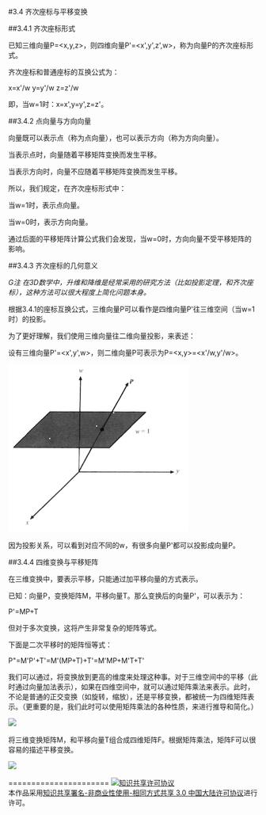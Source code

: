 #3.4 齐次座标与平移变换

##3.4.1 齐次座标形式

已知三维向量P=\<x,y,z\>，则四维向量P'=\<x',y',z',w\>，称为向量P的齐次座标形式。

齐次座标和普通座标的互换公式为：

x=x'/w
y=y'/w
z=z'/w

即，当w=1时：x=x',y=y',z=z'。

##3.4.2 点向量与方向向量

向量既可以表示点（称为点向量），也可以表示方向（称为方向向量）。

当表示点时，向量随着平移矩阵变换而发生平移。

当表示方向时，向量不应随着平移矩阵变换而发生平移。

所以，我们规定，在齐次座标形式中：

当w=1时，表示点向量。

当w=0时，表示方向向量。

通过后面的平移矩阵计算公式我们会发现，当w=0时，方向向量不受平移矩阵的影响。

##3.4.3 齐次座标的几何意义

*G注 在3D数学中，升维和降维是经常采用的研究方法（比如投影定理，和齐次座标），这种方法可以很大程度上简化问题本身。*

根据3.4.1的座标互换公式，三维向量P可以看作是四维向量P'往三维空间（当w=1时）的投影。

为了更好理解，我们使用三维向量往二维向量投影，来表述：

设有三维向量P'=\<x',y',w\>，则二维向量P可表示为P=\<x,y\>=\<x'/w,y'/w\>。

![替代文本](pic/3-4-1.png "3-4-1.png")

因为投影关系，可以看到对应不同的w，有很多向量P'都可以投影成向量P。

##3.4.4 四维变换与平移矩阵

在三维变换中，要表示平移，只能通过加平移向量的方式表示。

已知：向量P，变换矩阵M，平移向量T。那么变换后的向量P'，可以表示为：

P'=MP+T

但对于多次变换，这将产生非常复杂的矩阵等式。

下面是二次平移时的矩阵恒等式：

P"=M'P'+T'=M'(MP+T)+T'=M'MP+M'T+T'

我们可以通过，将变换放到更高的维度来处理这种事。对于三维空间中的平移（此时通过向量加法表示），如果在四维空间中，就可以通过矩阵乘法来表示。此时，不论是普通的正交变换（如旋转，缩放），还是平移变换，都被统一为四维矩阵表示。（更重要的是，我们此时可以使用矩阵乘法的各种性质，来进行推导和简化。）

<img src="http://latex.codecogs.com/gif.latex?F = \left[ {\begin{array}{*{20}{c}}
  M&\vline & T \\ 
\hline
  0&\vline & 1 
\end{array}} \right] = \left[ {\begin{array}{*{20}{c}}
  {{M_{11}}}&{{M_{12}}}&{{M_{13}}}&\vline & {{T_x}} \\ 
  {{M_{21}}}&{{M_{22}}}&{{M_{23}}}&\vline & {{T_y}} \\ 
  {{M_{31}}}&{{M_{32}}}&{{M_{33}}}&\vline & {{T_z}} \\ 
\hline
  0&0&0&\vline & 1 
\end{array}} \right]">

将三维变换矩阵M，和平移向量T组合成四维矩阵F。根据矩阵乘法，矩阵F可以很容易的描述平移变换。

<img src="http://latex.codecogs.com/gif.latex?P' = FP = \left[ {\begin{array}{*{20}{c}}
{{M_{11}}}&{{M_{12}}}&{{M_{13}}}&{{T_x}}\\
{{M_{21}}}&{{M_{22}}}&{{M_{23}}}&{{T_y}}\\
{{M_{31}}}&{{M_{32}}}&{{M_{33}}}&{{T_z}}\\
0&0&0&1
\end{array}} \right]\left[ {\begin{array}{*{20}{c}}
{{P_x}}\\
{{P_y}}\\
{{P_z}}\\
1
\end{array}} \right] = \left[ {\begin{array}{*{20}{c}}
{{M_{11}}{P_x} + {M_{12}}{P_y} + {M_{13}}{P_z} + {T_x}}\\
{{M_{21}}{P_x} + {M_{22}}{P_y} + {M_{33}}{P_z} + {T_y}}\\
{{M_{31}}{P_x} + {M_{32}}{P_y} + {M_{33}}{P_z} + {T_z}}\\
1
\end{array}} \right]">

======================
<a rel="license" href="http://creativecommons.org/licenses/by-nc-sa/3.0/cn/"><img alt="知识共享许可协议" style="border-width:0" src="https://i.creativecommons.org/l/by-nc-sa/3.0/cn/88x31.png" /></a><br />本作品采用<a rel="license" href="http://creativecommons.org/licenses/by-nc-sa/3.0/cn/">知识共享署名-非商业性使用-相同方式共享 3.0 中国大陆许可协议</a>进行许可。